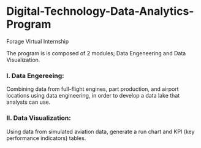 # Digital-Technology-Data-Analytics-Program
Forage Virtual Internship   

The program is is composed of 2 modules; Data Engeneering and Data Visualization. 
### I. Data Engereeing: 
Combining data from full-flight engines, part production, and airport locations using data engineering, in order to develop a data lake that analysts can use.

### II. Data Visualization: 
Using data from simulated aviation data, generate a run chart and KPI (key performance indicators) tables. 
